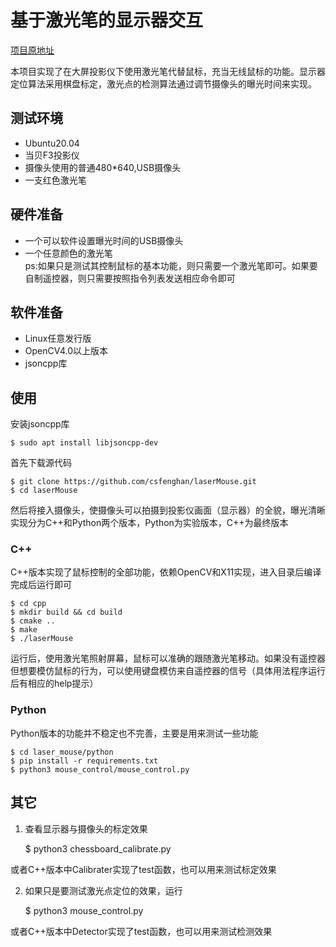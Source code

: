 # 基于激光笔的显示器交互

[项目原地址](https://github.com/csfenghan/laser_mouse)

本项目实现了在大屏投影仪下使用激光笔代替鼠标，充当无线鼠标的功能。显示器定位算法采用棋盘标定，激光点的检测算法通过调节摄像头的曝光时间来实现。

## 测试环境
- Ubuntu20.04    
- 当贝F3投影仪
- 摄像头使用的普通480\*640,USB摄像头
- 一支红色激光笔

## 硬件准备
- 一个可以软件设置曝光时间的USB摄像头
- 一个任意颜色的激光笔  
ps:如果只是测试其控制鼠标的基本功能，则只需要一个激光笔即可。如果要自制遥控器，则只需要按照指令列表发送相应命令即可

## 软件准备
- Linux任意发行版
- OpenCV4.0以上版本
- jsoncpp库

## 使用  
安装jsoncpp库  

    $ sudo apt install libjsoncpp-dev

首先下载源代码    

    $ git clone https://github.com/csfenghan/laserMouse.git
    $ cd laserMouse

然后将接入摄像头，使摄像头可以拍摄到投影仪画面（显示器）的全貌，曝光清晰
实现分为C++和Python两个版本，Python为实验版本，C++为最终版本

### C++
C++版本实现了鼠标控制的全部功能，依赖OpenCV和X11实现，进入目录后编译完成后运行即可

    $ cd cpp
    $ mkdir build && cd build
    $ cmake ..
    $ make
    $ ./laserMouse
运行后，使用激光笔照射屏幕，鼠标可以准确的跟随激光笔移动。如果没有遥控器但想要模仿鼠标的行为，可以使用键盘模仿来自遥控器的信号（具体用法程序运行后有相应的help提示）

### Python
Python版本的功能并不稳定也不完善，主要是用来测试一些功能

    $ cd laser_mouse/python
    $ pip install -r requirements.txt
    $ python3 mouse_control/mouse_control.py 

## 其它
1. 查看显示器与摄像头的标定效果

    $ python3 chessboard_calibrate.py
    
 或者C++版本中Calibrater实现了test函数，也可以用来测试标定效果

2. 如果只是要测试激光点定位的效果，运行
    
    $ python3 mouse_control.py

 或者C++版本中Detector实现了test函数，也可以用来测试检测效果
